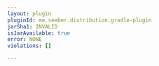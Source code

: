 ```yaml
---
layout: plugin
pluginId: me.seeber.distribution.gradle-plugin
jarSha1: INVALID
isJarAvailable: true
error: NONE
violations: []

---
```

